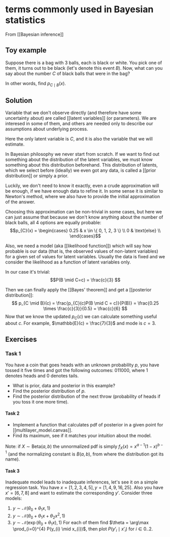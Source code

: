 # terms commonly used in Bayesian statistics

From [[Bayesian inference]]

## Toy example

Suppose there is a bag with 3 balls, each is black or white. You pick one of them, it turns out to be black (let's denote this event $B$). Now, what can you say about the number $C$ of black balls that were in the bag?

In other words, find $p_{C \mid B}(x)$.

## Solution

Variable that we don't observe directly (and therefore have some uncertainty about) are called [[latent variables]] (or parameters). We are interesed in some of them, and others are needed only to describe our assumptions about underlying process.

Here the only latent variable is $C$, and it is also the variable that we will estimate.


In Bayesian philosophy we never start from scratch. If we want to find out something about the distribution of the latent variables, we must know something about this distribution beforehand. This distribution of latents, which we select before (ideally) we even got any data, is called a [[prior distribution]] or simply a prior.

Luckily, we don't need to know it exactly, even a crude approximation will be enough, if we have enough data to refine it. In some sense it is similar to Newton's method, where we also have to provide the initial approximation of the answer.

Choosing this approximation can be non-trivial in some cases, but here we can just assume that because we don't know anything about the number of black balls, all 4 options are equally probable:
$$p_{C}(x) = \begin{cases}
0.25 & x \in \{ 0, 1, 2, 3 \} \\
0 & \text{else}  \\
\end{cases}$$


Also, we need a model (aka [[likelihood function]]) which will say how probable is our data (that is, the observed values of non-latent variables) for a given set of values for latent variables. Usually the data is fixed and we consider the likelihood as a function of latent variables only.

In our case it's trivial:
$$P(B \mid C=c) = \frac{c}{3} $$

Then we can finally apply the [[Bayes' theorem]] and get a [[posterior distribution]]:
$$ p_{C \mid B}(c) = \frac{p_{C}(c)P(B \mid C = c)}{P(B)} = \frac{0.25 \times \frac{c}{3}}{0.5} = \frac{c}{6} $$
Now that we know the updated $p_{C}(c)$ we can calculate something useful about $c$.
For example, $\mathbb{E}(c) = \frac{7}{3}$ and mode is $c = 3$. 

## Exercises

### Task 1
You have a coin that goes heads with an unknown probability $p$, you have tossed it five times and got the following outcomes: 011000, where 1 denotes heads and 0 denotes tails. 
- What is prior, data and posterior in this example?
- Find the posterior distribution of $p$. 
- Find the posterior distribution of the next throw (probability of heads if you toss it one more time).

#### Task 2
- Implement a function that calculates pdf of posterior in a given point for [[multilayer_model.canvas]].
- Find its maximum, see if it matches your intuition about the model.

Note: if $X \sim \mathrm{Beta}(a, b)$ the unnormalized pdf is simply $f_{X}(x) = x^{a-1}(1-x)^{b-1}$ (and the normalizing constant is $B(a, b)$, from where the distribution got its name).

#### Task 3
Inadequate model leads to inadequate inferences, let's see it on a simple regression task.
You have $x = [1, 2, 3, 4, 5], y = [1, 4, 9, 16, 25]$. Also you have $x' = [6, 7, 8]$ and want to estimate the corresponding $y'$. Consider three models:
1. $y \sim \mathcal{N}(\theta_{0} + \theta_{1}x, 1)$
2. $y \sim \mathcal{N}(\theta_{0} + \theta_{1}x + \theta_{2}x^{2}, 1)$
3. $y \sim \mathcal{N}(\exp(\theta_{0} + \theta_{1}x), 1)$
For each of them find $\theta = \arg\max \prod_{i=0}^{4} P(y_{i} \mid x_{i})$, then plot $P(y'_{i} \mid x'_{i})$ for $i \in 0..2$.